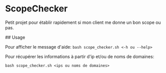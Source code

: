 # ScopeChecker
Petit projet pour établir rapidement si mon client me donne un bon scope ou pas.

## Usage

Pour afficher le message d'aide:
`bash scope_checker.sh <-h ou --help>`

Pour récupérer les informations à partir d'ip et/ou de noms de domaines:

`bash scope_checker.sh <ips ou noms de domaines>`
